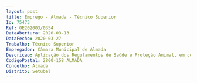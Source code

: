 ```yaml
--- 
layout: post
title: Emprego - Almada - Técnico Superior
Id: 75473
Ref: OE202003/0354
DataAbertura: 2020-03-13
DataFecho: 2020-03-27
Trabalho: Técnico Superior
Empregador: Câmara Municipal de Almada
Descricao: Aplicação dos Regulamentos de Saúde e Proteção Animal, em conformidade com os diplomas legais em vigor (nacionais e comunitários)  Apoio técnico do CRO de Almada, nomeadamente na avaliação clinica, profilaxia e tratamento  esterilizações castrações, promoção de adoções, quarentenas Execução de CVAR IE e DDO determinadas oficialmente pela Autoridade Sanitária Veterinária Nacional Competente em animais de companhia Levantamento de Autos de Notícia e Instauração de processos de contraordenação por infrações relacionadas com animais  Controlo e fiscalização sanitária de feiras, mercados, lojas, exposições e concursos de animais  Colaboração com outras entidades, no controlo, vigilância da proteção do meio ambiente e na proteção da fauna cinegética e selvagem ou em vias de extinção  Execução de Peritagens Médico Veterinárias, a pedido das forças policiais e por determinação do Ministério Público  Promoção e execução de ações de formação, informação e sensibilização junto dos munícipes Colaboração, em articulação com outros serviços da Câmara Municipal, na elaboração de Regulamentos ou Normas Municipais, na área da saúde, bem estar animal e higiene pública veterinária Exerce ainda outras tarefas dentro do seu âmbito de atividade, desde que para o efeito tenha mandato, competências atribuídas ou autorização.Perfil Experiência clinica em animais de companhia Organização e método de trabalho Trabalho de Equipa e Cooperação Relacionamento Interpessoal Iniciativa e Autonomia Responsabilidade e compromisso com o serviço.
CodigoPostal: 2800-158 ALMADA
Concelho: Almada
Distrito: Setúbal
--- 
```

